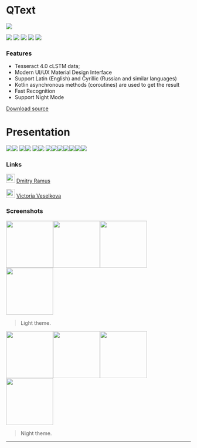 # QText

![](https://github.com/ramusdmitry/QText/blob/master/ic_icon.png)

![](https://img.shields.io/github/stars/pandao/editor.md.svg) ![](https://img.shields.io/github/forks/pandao/editor.md.svg) ![](https://img.shields.io/github/tag/pandao/editor.md.svg) ![](https://img.shields.io/github/release/pandao/editor.md.svg) ![](https://img.shields.io/github/issues/pandao/editor.md.svg)

### Features

- Tesseract 4.0 сLSTM data;
- Modern UI/UX Material Design Interface
- Support Latin (English) and Cyrillic (Russian and similar languages)
- Kotlin asynchronous methods (coroutines) are used to get the result
- Fast Recognition
- Support Night Mode

<a class="github-button" href="https://drive.google.com/file/d/1Zjcs5Bwd9xg04Q5qb-Pw_YRwfSNDM_H1/view?usp=sharing" data-icon="octicon-download" aria-label="Download ntkme/github-buttons on GitHub">Download source</a>

# Presentation

<img src="https://github.com/ramusdmitry/QText/blob/master/screens/01.jpg"><img src="https://github.com/ramusdmitry/QText/blob/master/screens/02.jpg">
<img src="https://github.com/ramusdmitry/QText/blob/master/screens/03.jpg"><img src="https://github.com/ramusdmitry/QText/blob/master/screens/04.jpg">
<img src="https://github.com/ramusdmitry/QText/blob/master/screens/05.jpg"><img src="https://github.com/ramusdmitry/QText/blob/master/screens/06.jpg">
<img src="https://github.com/ramusdmitry/QText/blob/master/screens/07.jpg"><img src="https://github.com/ramusdmitry/QText/blob/master/screens/08.jpg"><img src="https://github.com/ramusdmitry/QText/blob/master/screens/09.jpg"><img src="https://github.com/ramusdmitry/QText/blob/master/screens/10.jpg"><img src="https://github.com/ramusdmitry/QText/blob/master/screens/11.jpg"><img src="https://github.com/ramusdmitry/QText/blob/master/screens/12.jpg"><img src="https://github.com/ramusdmitry/QText/blob/master/screens/07.jpg">

### Links

<img src="https://cloud.githubusercontent.com/assets/29163250/26754498/4422864c-487c-11e7-9131-3109433ebf24.png" width="24"> [Dmitry Ramus](https://t.me/rxovac)

<img src="https://cloud.githubusercontent.com/assets/29163250/26754498/4422864c-487c-11e7-9131-3109433ebf24.png" width="24"> [Victoria Veselkova](https://t.me/hiddenviki)



### Screenshots



<img src="https://github.com/ramusdmitry/QText/blob/master/screens/splash_w.jpg" width="128"><img src="https://github.com/ramusdmitry/QText/blob/master/screens/notes_w.jpg" width="128"><img src="https://github.com/ramusdmitry/QText/blob/master/screens/scan_w.jpg" width="128"><img src="https://github.com/ramusdmitry/QText/blob/master/screens/settings_w.jpg" width="128">


> Light theme.

<img src="https://github.com/ramusdmitry/QText/blob/master/screens/splash_b.jpg" width="128"><img src="https://github.com/ramusdmitry/QText/blob/master/screens/notes_b.jpg" width="128"><img src="https://github.com/ramusdmitry/QText/blob/master/screens/scan_b.jpg" width="128"><img src="https://github.com/ramusdmitry/QText/blob/master/screens/settings_b.jpg" width="128">
> Night theme.

----




